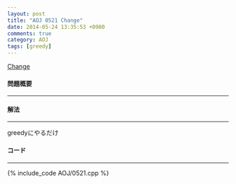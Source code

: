 ```yaml
---
layout: post
title: "AOJ 0521 Change"
date: 2014-05-24 13:35:53 +0900
comments: true
category: AOJ
tags: [greedy]
---
```


[Change](http://judge.u-aizu.ac.jp/onlinejudge/description.jsp?id=0521)

#### 問題概要

****

#### 解法

****

greedyにやるだけ

#### コード

****

{% include_code AOJ/0521.cpp %}
